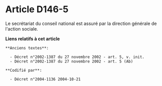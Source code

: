 # Article D146-5

Le secrétariat du conseil national est assuré par la direction générale de l'action sociale.

**Liens relatifs à cet article**

	**Anciens textes**:

	  - Décret n°2002-1387 du 27 novembre 2002 - art. 5, v. init.
	  - Décret n°2002-1387 du 27 novembre 2002 - art. 5 (Ab)

	**Codifié par**:

	  - Décret n°2004-1136 2004-10-21
